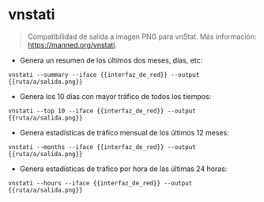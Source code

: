 # vnstati

> Compatibilidad de salida a imagen PNG para vnStat.
> Más información: <https://manned.org/vnstati>.

- Genera un resumen de los últimos dos meses, días, etc:

`vnstati --summary --iface {{interfaz_de_red}} --output {{ruta/a/salida.png}}`

- Genera los 10 días con mayor tráfico de todos los tiempos:

`vnstati --top 10 --iface {{interfaz_de_red}} --output {{ruta/a/salida.png}}`

- Genera estadísticas de tráfico mensual de los últimos 12 meses:

`vnstati --months --iface {{interfaz_de_red}} --output {{ruta/a/salida.png}}`

- Genera estadísticas de tráfico por hora de las últimas 24 horas:

`vnstati --hours --iface {{interfaz_de_red}} --output {{ruta/a/salida.png}}`

